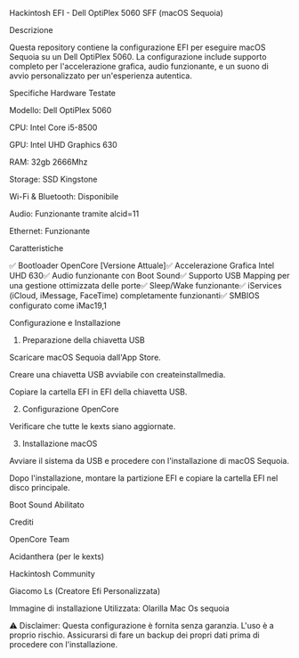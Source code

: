 Hackintosh EFI - Dell OptiPlex 5060 SFF (macOS Sequoia)

Descrizione

Questa repository contiene la configurazione EFI per eseguire macOS Sequoia su un Dell OptiPlex 5060. La configurazione include supporto completo per l'accelerazione grafica, audio funzionante, e un suono di avvio personalizzato per un'esperienza autentica.

Specifiche Hardware Testate

Modello: Dell OptiPlex 5060

CPU: Intel Core i5-8500

GPU: Intel UHD Graphics 630

RAM: 32gb 2666Mhz

Storage: SSD Kingstone

Wi-Fi & Bluetooth: Disponibile

Audio: Funzionante tramite alcid=11

Ethernet: Funzionante

Caratteristiche

✅ Bootloader OpenCore [Versione Attuale]✅ Accelerazione Grafica Intel UHD 630✅ Audio funzionante con Boot Sound✅ Supporto USB Mapping per una gestione ottimizzata delle porte✅ Sleep/Wake funzionante✅ iServices (iCloud, iMessage, FaceTime) completamente funzionanti✅ SMBIOS configurato come iMac19,1

Configurazione e Installazione

1. Preparazione della chiavetta USB

Scaricare macOS Sequoia dall'App Store.

Creare una chiavetta USB avviabile con createinstallmedia.

Copiare la cartella EFI in EFI della chiavetta USB.

2. Configurazione OpenCore

Verificare che tutte le kexts siano aggiornate.

3. Installazione macOS

Avviare il sistema da USB e procedere con l'installazione di macOS Sequoia.

Dopo l'installazione, montare la partizione EFI e copiare la cartella EFI nel disco principale.

Boot Sound Abilitato

Crediti

OpenCore Team

Acidanthera (per le kexts)

Hackintosh Community

Giacomo Ls (Creatore Efi Personalizzata)

Immagine di installazione Utilizzata: Olarilla Mac Os sequoia

⚠️ Disclaimer: Questa configurazione è fornita senza garanzia. L'uso è a proprio rischio. Assicurarsi di fare un backup dei propri dati prima di procedere con l'installazione.
